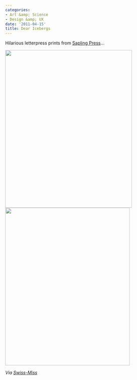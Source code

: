 ```yaml
---
categories:
- Art &amp; Science
- Design &amp; UX
date: '2011-04-15'
title: Dear Icebergs
---
```


Hilarious letterpress prints from <a href="http://www.etsy.com/shop/shopsaplingpress">Sapling Press</a>...

<img src="https://gomakethings.com/wp-content/uploads/2011/04/il_570xN.226004150-402x500.jpg" alt="" title="il_570xN.226004150" width="402" height="500" class="aligncenter size-medium wp-image-386" />

<img src="https://gomakethings.com/wp-content/uploads/2011/04/il_570xN.226008137-395x500.jpg" alt="" title="il_570xN.226008137" width="395" height="500" class="aligncenter size-medium wp-image-385" />

<em>Via <a href="http://www.swiss-miss.com/2011/04/dear-fork.html">Swiss-Miss</a></em>